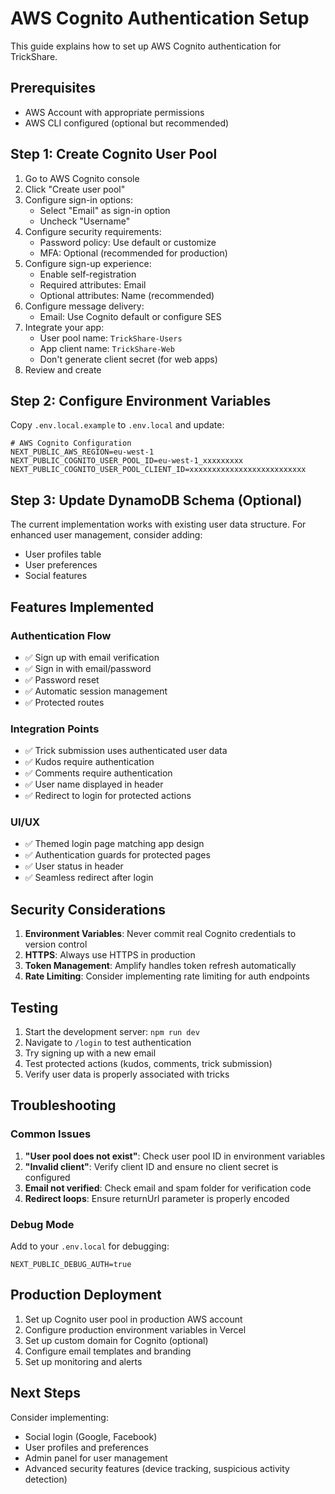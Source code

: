 # AWS Cognito Authentication Setup

This guide explains how to set up AWS Cognito authentication for TrickShare.

## Prerequisites

- AWS Account with appropriate permissions
- AWS CLI configured (optional but recommended)

## Step 1: Create Cognito User Pool

1. Go to AWS Cognito console
2. Click "Create user pool"
3. Configure sign-in options:
   - Select "Email" as sign-in option
   - Uncheck "Username"
4. Configure security requirements:
   - Password policy: Use default or customize
   - MFA: Optional (recommended for production)
5. Configure sign-up experience:
   - Enable self-registration
   - Required attributes: Email
   - Optional attributes: Name (recommended)
6. Configure message delivery:
   - Email: Use Cognito default or configure SES
7. Integrate your app:
   - User pool name: `TrickShare-Users`
   - App client name: `TrickShare-Web`
   - Don't generate client secret (for web apps)
8. Review and create

## Step 2: Configure Environment Variables

Copy `.env.local.example` to `.env.local` and update:

```env
# AWS Cognito Configuration
NEXT_PUBLIC_AWS_REGION=eu-west-1
NEXT_PUBLIC_COGNITO_USER_POOL_ID=eu-west-1_xxxxxxxxx
NEXT_PUBLIC_COGNITO_USER_POOL_CLIENT_ID=xxxxxxxxxxxxxxxxxxxxxxxxxx
```

## Step 3: Update DynamoDB Schema (Optional)

The current implementation works with existing user data structure. For enhanced user management, consider adding:

- User profiles table
- User preferences
- Social features

## Features Implemented

### Authentication Flow
- ✅ Sign up with email verification
- ✅ Sign in with email/password
- ✅ Password reset
- ✅ Automatic session management
- ✅ Protected routes

### Integration Points
- ✅ Trick submission uses authenticated user data
- ✅ Kudos require authentication
- ✅ Comments require authentication
- ✅ User name displayed in header
- ✅ Redirect to login for protected actions

### UI/UX
- ✅ Themed login page matching app design
- ✅ Authentication guards for protected pages
- ✅ User status in header
- ✅ Seamless redirect after login

## Security Considerations

1. **Environment Variables**: Never commit real Cognito credentials to version control
2. **HTTPS**: Always use HTTPS in production
3. **Token Management**: Amplify handles token refresh automatically
4. **Rate Limiting**: Consider implementing rate limiting for auth endpoints

## Testing

1. Start the development server: `npm run dev`
2. Navigate to `/login` to test authentication
3. Try signing up with a new email
4. Test protected actions (kudos, comments, trick submission)
5. Verify user data is properly associated with tricks

## Troubleshooting

### Common Issues

1. **"User pool does not exist"**: Check user pool ID in environment variables
2. **"Invalid client"**: Verify client ID and ensure no client secret is configured
3. **Email not verified**: Check email and spam folder for verification code
4. **Redirect loops**: Ensure returnUrl parameter is properly encoded

### Debug Mode

Add to your `.env.local` for debugging:
```env
NEXT_PUBLIC_DEBUG_AUTH=true
```

## Production Deployment

1. Set up Cognito user pool in production AWS account
2. Configure production environment variables in Vercel
3. Set up custom domain for Cognito (optional)
4. Configure email templates and branding
5. Set up monitoring and alerts

## Next Steps

Consider implementing:
- Social login (Google, Facebook)
- User profiles and preferences
- Admin panel for user management
- Advanced security features (device tracking, suspicious activity detection)